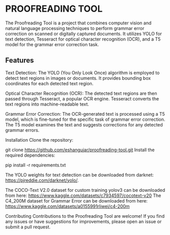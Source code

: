 # **PROOFREADING TOOL**

The Proofreading Tool is a project that combines computer vision and natural language processing techniques to perform grammar error correction on scanned or digitally captured documents. It utilizes YOLO for text detection, Tesseract for optical character recognition (OCR), and a T5 model for the grammar error correction task.

## Features
Text Detection: The YOLO (You Only Look Once) algorithm is employed to detect text regions in images or documents. It provides bounding box coordinates for each detected text region.

Optical Character Recognition (OCR): The detected text regions are then passed through Tesseract, a popular OCR engine. Tesseract converts the text regions into machine-readable text.

Grammar Error Correction: The OCR-generated text is processed using a T5 model, which is fine-tuned for the specific task of grammar error correction. The T5 model examines the text and suggests corrections for any detected grammar errors.

Installation
Clone the repository:


git clone https://github.com/eshangujar/proofreading-tool.git
Install the required dependencies:


pip install -r requirements.txt

The YOLO weights for text detection can be downloaded from darknet: https://pjreddie.com/darknet/yolo/.

The COCO-Text V2.0 dataset for custom training yolov3 can be downloaded from here: https://www.kaggle.com/datasets/c7934597/cocotext-v20
The C4_200M dataset for Grammar Error can be downloaded from here: https://www.kaggle.com/datasets/a0155991rliwei/c4-200m




Contributing
Contributions to the Proofreading Tool are welcome! If you find any issues or have suggestions for improvements, please open an issue or submit a pull request.




